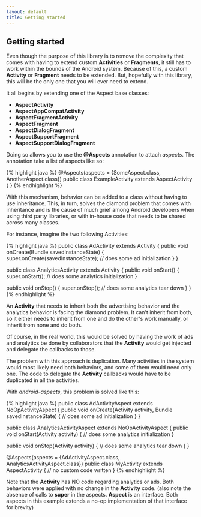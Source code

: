 ```yaml
---
layout: default
title: Getting started
---
```


## Getting started

Even though the purpose of this library is to remove the complexity that comes with having to extend custom **Activities** or **Fragments**, it still has to work within the bounds of the Android system. Because of this, a custom **Activity** or **Fragment** needs to be extended. But, hopefully with this library, this will be the only one that you will ever need to extend.

It all begins by extending one of the Aspect base classes:

* **AspectActivity**
* **AspectAppCompatActivity**
* **AspectFragmentActivity**
* **AspectFragment**
* **AspectDialogFragment**
* **AspectSupportFragment**
* **AspectSupportDialogFragment**

Doing so allows you to use the **@Aspects** annotation to attach *aspects*. The annotation take a list of aspects like so:


{% highlight java %}
@Aspects(aspects = {SomeAspect.class, AnotherAspect.class})
public class ExampleActivity extends AspectActivity {
}
{% endhighlight %}

With this mechanism, behavior can be added to a class without having to use inheritance. This, in turn, solves the diamond problem that comes with inheritance and is the cause of much grief among Android developers when using third party libraries, or with in-house code that needs to be shared across many classes.

For instance, imagine the two following Activities:

{% highlight java %}
public class AdActivity extends Activity {
  public void onCreate(Bundle savedInstanceState) {
    super.onCreate(savedInstanceState);
    // does some ad initialization
  }
}

public class AnalyticsActivity extends Activity {
  public void onStart() {
    super.onStart();
    // does some analytics initialization
  }

  public void onStop() {
    super.onStop();
    // does some analytics tear down
  }
}
{% endhighlight %}

An **Activity** that needs to inherit both the advertising behavior and the analytics behavior is facing the diamond problem. It can't inherit from both, so it either needs to inherit from one and do the other's work manually, or inherit from none and do both.

Of course, in the real world, this would be solved by having the work of ads and analytics be done by collaborators that the **Activity** would get injected and delegate the callbacks to those.

The problem with this approach is duplication. Many activities in the system would most likely need both behaviors, and some of them would need only one. The code to delegate the **Activity** callbacks would have to be duplicated in all the activities.

With *android-aspects*, this problem is solved like this:

{% highlight java %}
public class AdActivityAspect extends NoOpActivityAspect {
  public void onCreate(Activity activity, Bundle savedInstanceState) {
    // does some ad initialization
  }
}

public class AnalyticsActivityAspect extends NoOpActivityAspect {
  public void onStart(Activity activity) {
    // does some analytics initialization
  }

  public void onStop(Activity activity) {
    // does some analytics tear down
  }
}

@Aspects(aspects = {AdActivityAspect.class, AnalyticsActivityAspect.class})
public class MyActivity extends AspectActivity {
  // no custom code written
}
{% endhighlight %}

Note that the **Activity** has NO code regarding analytics or ads. Both behaviors were applied with no change in the **Activity** code. (also note the absence of calls to **super** in the aspects. **Aspect** is an interface. Both aspects in this example extends a no-op implementation of that interface for brevity)
